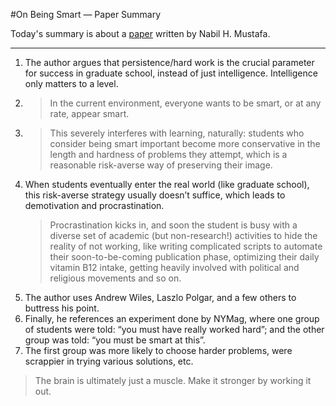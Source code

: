 #On Being Smart — Paper Summary


Today's summary is about a  [paper](https://kam.mff.cuni.cz/~matousek/mustafa-onbeingsmart.pdf)  written by Nabil H. Mustafa.
 
-----

1. The author argues that persistence/hard work is the crucial parameter for success in graduate school, instead of just intelligence. Intelligence only matters to a level.
2. > In the current environment, everyone wants to be smart, or at any rate, appear smart.
3. > This severely interferes with learning, naturally: students who consider being smart important become more conservative in the length and hardness of problems they attempt, which is a reasonable risk-averse way of preserving their image.
4. When students eventually enter the real world (like graduate school), this risk-averse strategy usually doesn’t suffice, which leads to demotivation and procrastination.
    > Procrastination kicks in, and soon the student is busy with a diverse set of academic (but non-research!) activities to hide the reality of not working, like writing complicated scripts to automate their soon-to-be-coming publication phase, optimizing their daily vitamin B12 intake, getting heavily involved with political and religious movements and so on.
6. The author uses Andrew Wiles, Laszlo Polgar, and a few others to buttress his point.
7. Finally, he references an experiment done by NYMag, where one group of students were told: “you must have really worked hard”; and the other group was told: “you must be smart at this”.
8. The first group was more likely to choose harder problems, were scrappier in trying various solutions, etc.

> The brain is ultimately just a muscle. Make it stronger by working it out.